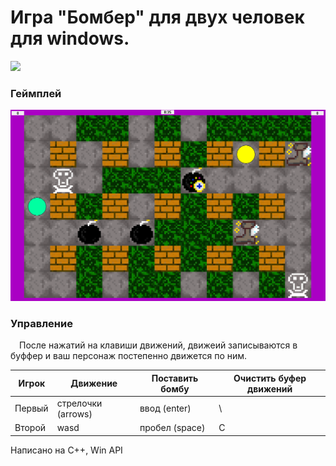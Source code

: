# Игра "Бомбер" для двух человек для windows.

[<img src="Info/I_Icon.ico" width="160"/>](Info/I_Icon.ico)

### Геймплей

[<img src="Info/in_game.jpg" width="600"/>](Info/in_game.jpg)

### Управление
&emsp;После нажатий на клавиши движений, движеий записываются в буффер и ваш персонаж постепенно движется по ним.<br>

|Игрок|Движение|Поставить бомбу|Очистить буфер движений|
|-|-|-|-|
|Первый|стрелочки (arrows)|ввод (enter)|\\ |
|Второй|wasd|пробел (space)|C|


Написано на C++, Win API